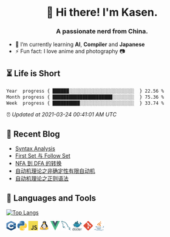 <h1 align="center">👋 Hi there! I'm Kasen.</h1>
<h3 align="center">A passionate nerd from China.</h3>


* 🌱 I’m currently learning **AI**, **Compiler** and **Japanese**
* ⚡ Fun fact: I love anime and photography 📷


## ⏳ Life is Short

<!-- Start of Time Progress Bar -->
``` text
Year  progress { ██████░░░░░░░░░░░░░░░░░░░░░░░░  } 22.56 %
Month progress { ██████████████████████░░░░░░░░  } 75.36 %
Week  progress { ██████████░░░░░░░░░░░░░░░░░░░░  } 33.74 %
```

⏰ *Updated at 2021-03-24 00:41:01 AM UTC*
<!-- End of Time Progress Bar -->

## 📝 Recent Blog

<!-- BLOG-POST-LIST:START -->
- [Syntax Analysis](https://blog.imkasen.com/syntax-analysis.html)
- [First Set 与 Follow Set](https://blog.imkasen.com/first-and-follow-set.html)
- [NFA 到 DFA 的转换](https://blog.imkasen.com/nfa-to-dfa.html)
- [自动机理论之非确定性有限自动机](https://blog.imkasen.com/nondeterminism-finite-automata.html)
- [自动机理论之正则语法](https://blog.imkasen.com/regular-grammars.html)
<!-- BLOG-POST-LIST:END -->

## 🔨 Languages and Tools

[![Top Langs](https://github-readme-stats.vercel.app/api/top-langs/?username=Kasen96&layout=compact&hide=jupyter%20notebook,html,css)](https://github.com/anuraghazra/github-readme-stats)

<p align="left">
<img src="./images/cpp.svg" alt="C++" width="25" height="25" />
<img src="./images/python.svg" alt="Python" width="25" height="25" />
<img src="./images/javascript.svg" alt="JavaScript" width="25" height="25" />
<img src="./images/linux.svg" alt="Linux" width="25" height="25" />
<img src="./images/vue.svg" alt="Vue.js" width="25" height="25" />
<img src="./images/mysql.svg" alt="MySQL" width="25" height="25" />
<img src="./images/docker.svg" alt="Docker" width="25" height="25" />
<img src="./images/git.svg" alt="Git" width="25" height="25" />
<img src="./images/java.svg" alt="Java" width="25" height="25" />
</p>

